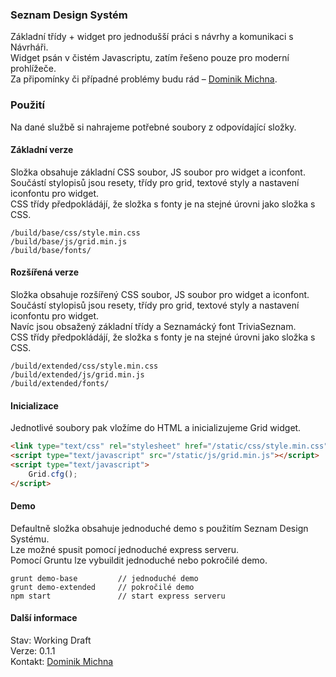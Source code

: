 ### Seznam Design Systém

Základní třídy + widget pro jednodušší práci s návrhy a komunikaci s Návrháři.  
Widget psán v čistém Javascriptu, zatím řešeno pouze pro moderní prohlížeče.  
Za připomínky či případné problémy budu rád – [Dominik Michna](mailto:dominik.michna@firma.seznam.cz).

### Použití

Na dané službě si nahrajeme potřebné soubory z odpovídající složky.

#### Základní verze

Složka obsahuje základní CSS soubor, JS soubor pro widget a iconfont.  
Součástí stylopisů jsou resety, třídy pro grid, textové styly a nastavení iconfontu pro widget.    
CSS třídy předpokládájí, že složka s fonty je na stejné úrovni jako složka s CSS.  

```
/build/base/css/style.min.css
/build/base/js/grid.min.js
/build/base/fonts/
```

#### Rozšířená verze

Složka obsahuje rozšířený CSS soubor, JS soubor pro widget a iconfont.  
Součástí stylopisů jsou resety, třídy pro grid, textové styly a nastavení iconfontu pro widget.  
Navíc jsou obsažený základní třídy a Seznamácký font TriviaSeznam.  
CSS třídy předpokládájí, že složka s fonty je na stejné úrovni jako složka s CSS.  

```
/build/extended/css/style.min.css
/build/extended/js/grid.min.js
/build/extended/fonts/
```

#### Inicializace

Jednotlivé soubory pak vložíme do HTML a inicializujeme Grid widget. 

```html
<link type="text/css" rel="stylesheet" href="/static/css/style.min.css">
<script type="text/javascript" src="/static/js/grid.min.js"></script>
<script type="text/javascript">
	Grid.cfg();
</script>
```

#### Demo

Defaultně složka obsahuje jednoduché demo s použitím Seznam Design Systému.  
Lze možné spusit pomocí jednoduché express serveru.  
Pomocí Gruntu lze vybuildit jednoduché nebo pokročilé demo.

```
grunt demo-base         // jednoduché demo
grunt demo-extended     // pokročilé demo
npm start               // start express serveru
```

#### Další informace

Stav: Working Draft  
Verze: 0.1.1  
Kontakt: [Dominik Michna](mailto:dominik.michna@firma.seznam.cz)


